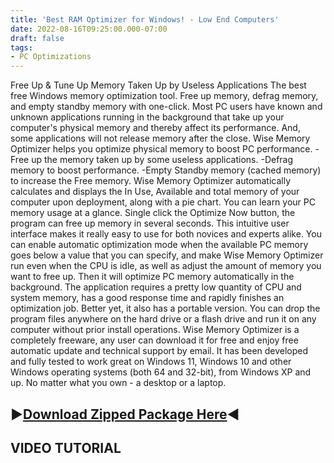 ```yaml
---
title: 'Best RAM Optimizer for Windows! - Low End Computers'
date: 2022-08-16T09:25:00.000-07:00
draft: false
tags: 
- PC Optimizations
---
```


  

Free Up & Tune Up Memory Taken Up by Useless Applications The best free Windows memory optimization tool. Free up memory, defrag memory, and empty standby memory with one-click. Most PC users have known and unknown applications running in the background that take up your computer's physical memory and thereby affect its performance. And, some applications will not release memory after the close. Wise Memory Optimizer helps you optimize physical memory to boost PC performance. -Free up the memory taken up by some useless applications. -Defrag memory to boost performance. -Empty Standby memory (cached memory) to increase the Free memory. Wise Memory Optimizer automatically calculates and displays the In Use, Available and total memory of your computer upon deployment, along with a pie chart. You can learn your PC memory usage at a glance. Single click the Optimize Now button, the program can free up memory in several seconds. This intuitive user interface makes it really easy to use for both novices and experts alike. You can enable automatic optimization mode when the available PC memory goes below a value that you can specify, and make Wise Memory Optimizer run even when the CPU is idle, as well as adjust the amount of memory you want to free up. Then it will optimize PC memory automatically in the background. The application requires a pretty low quantity of CPU and system memory, has a good response time and rapidly finishes an optimization job. Better yet, it also has a portable version. You can drop the program files anywhere on the hard drive or a flash drive and run it on any computer without prior install operations. Wise Memory Optimizer is a completely freeware, any user can download it for free and enjoy free automatic update and technical support by email. It has been developed and fully tested to work great on Windows 11, Windows 10 and other Windows operating systems (both 64 and 32-bit), from Windows XP and up. No matter what you own - a desktop or a laptop.

▶[Download Zipped Package Here](https://www.mediafire.com/file/7ys0vcwnvd5de5y/Wise+Memory+Optimizer+GB.zip/file)◀
------------------------------------------------------------------------------------------------------------------

VIDEO TUTORIAL
--------------